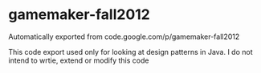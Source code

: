 # gamemaker-fall2012
Automatically exported from code.google.com/p/gamemaker-fall2012

This code export used only for looking at design patterns in Java.  I do not intend to wrtie, extend or modify this code
